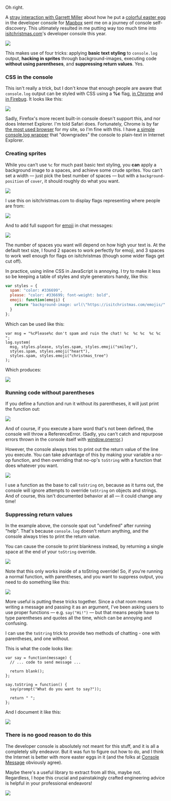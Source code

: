 Oh right.

A [stray interaction with Garrett Miller](https://twitter.com/heyitsgarrett/status/407634567621660672) about how he put a [colorful easter egg](http://consolemessage.com/post/68895207995/mapbox-via-drinks) in the developer console for [Mapbox](https://www.mapbox.com/) sent me on a journey of console self-discovery. This ultimately resulted in me putting way too much time into [isitchristmas.com](https://isitchristmas.com)'s developer console this year.

<img src="https://konklone.com/assets/images/blog/console/console-all-together.png" class="block border" />

This makes use of four tricks: applying **basic text styling** to `console.log` output, **hacking in sprites** through background-images, executing code **without using parentheses**, and **suppressing return values**. Yes.

### CSS in the console

This isn't really a trick, but I don't know that enough people are aware that `console.log` output can be styled with CSS using a **%c** flag, [in Chrome](https://developers.google.com/chrome-developer-tools/docs/console#styling_console_output_with_css) and [in Firebug](http://getfirebug.com/wiki/index.php/Console.log). It looks like this:

<img src="https://konklone.com/assets/images/blog/console/console-styling-example.png" class="block border" />

Sadly, Firefox's more recent built-in console doesn't support this, and nor does Internet Explorer. I'm told Safari does. Fortunately, Chrome is by far [the most used browser](https://github.com/isitchristmas/data/blob/gh-pages/2012/browsers.csv) for my site, so I'm fine with this. I have [a simple console.log wrapper](https://github.com/isitchristmas/web/blob/e332f791f83853e161019ac6098f73becdd8235e/views/index.html#L1056-L1074) that "downgrades" the console to plain-text in Internet Explorer.

### Creating sprites

While you can't use `%c` for much past basic text styling, you **can** apply a background image to a spaces, and achieve some crude sprites. You can't set a width — just pick the best number of spaces — but with a `background-position` of `cover`, it should roughly do what you want.

<img src="https://konklone.com/assets/images/blog/console/console-images-1.png" class="block border" />

I use this on isitchristmas.com to display flags representing where people are from:

<img src="https://konklone.com/assets/images/blog/console/console-flags.png" class="block border" />

And to add full support for [emoji](http://www.emoji-cheat-sheet.com/) in chat messages:

<img src="https://konklone.com/assets/images/blog/console/console-emoji.png" class="block border" />

The number of spaces you want will depend on how high your text is. At the default text size, I found 2 spaces to work perfectly for emoji, and 3 spaces to work well enough for flags on isitchristmas (though some wider flags get cut off).

In practice, using inline CSS in JavaScript is annoying. I try to make it less so be keeping a table of styles and style generators handy, like this:

```javascript
var styles = {
  spam: "color: #336699",
  please: "color: #336699; font-weight: bold",
  emoji: function(emoji) {
    return "background-image: url(\"https://isitchristmas.com/emojis/" + emoji + ".png\"); background-size: cover";
  }
};
```

Which can be used like this:

<pre><code class="block">var msg = "%cPlease%c don't spam and ruin the chat! %c  %c %c  %c %c  ";
log.system(
  msg, styles.please, styles.spam, styles.emoji("smiley"),
  styles.spam, styles.emoji("heart"),
  styles.spam, styles.emoji("christmas_tree")
);</code></pre>

Which produces:

<img src="https://konklone.com/assets/images/blog/console/console-spam-only.png" class="block" />

### Running code without parentheses

If you define a function and run it without its parentheses, it will just print the function out:

<img src="https://konklone.com/assets/images/blog/console/console-undefined-6.png" class="block border" />

And of course, if you execute a bare word that's not been defined, the console will throw a ReferenceError. (Sadly, you can't catch and repurpose errors thrown in the console itself with [window.onerror](https://developer.mozilla.org/en-US/docs/Web/API/GlobalEventHandlers.onerror).)

However, the console always tries to print out the return value of the line you execute. You can take advantage of this by making your variable a no-op function, and then overriding that no-op's `toString` with a function that does whatever you want.

<img src="https://konklone.com/assets/images/blog/console/console-undefined-5.png" class="block border" />

I use a function as the base to call `toString` on, because as it turns out, the console will ignore attempts to override `toString` on objects and strings. And of course, this isn't documented behavior at all — it could change any time!

### Suppressing return values

In the example above, the console spat out "undefined" after running "help". That's because `console.log` doesn't return anything, and the console always tries to print the return value.

You can cause the console to print blankness instead, by returning a single space at the end of your `toString` override.

<img src="https://konklone.com/assets/images/blog/console/console-undefined-4.png" class="block border" />

Note that this only works inside of a toString override! So, if you're running a normal function, with parentheses, and you want to suppress output, you need to do something like this:

<img src="https://konklone.com/assets/images/blog/console/console-undefined-3.png" class="block border" />

More useful is putting these tricks together. Since a chat room means writing a message and passing it as an argument, I've been asking users to use proper functions — e.g. `say("Hi!")` — but that means people have to type parentheses and quotes all the time, which can be annoying and confusing.

I can use the `toString` trick to provide two methods of chatting - one with parentheses, and one without.

This is what the code looks like:

<pre><code class="block">var say = function(message) {
  // ... code to send message ...

  return blank();
};

say.toString = function() {
  say(prompt("What do you want to say?"));

  return " ";
};</code></pre>

And I document it like this:

<img src="https://konklone.com/assets/images/blog/console/console-documenting.png" class="block border" />

### There is no good reason to do this

The developer console is absolutely not meant for this stuff, and it is all a completely silly endeavor. But it was fun to figure out how to do, and I think the Internet is better with more easter eggs in it (and the folks at [Console Message](http://consolemessage.com/) obviously agree).

Maybe there's a useful library to extract from all this, maybe not. Regardless, I hope this crucial and painstakingly crafted engineering advice is helpful in your professional endeavors!

<a href="https://konklone.com/assets/images/blog/console/console-closing.png" target="_blank">
  <img src="https://konklone.com/assets/images/blog/console/console-closing-small.png" class="block border" />
</a>